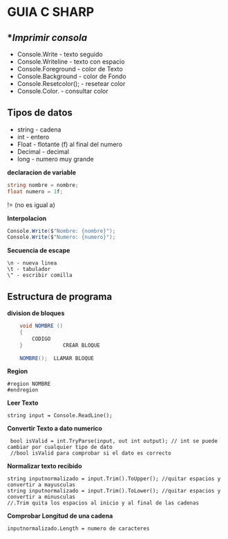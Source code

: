 ﻿   # GUIA C SHARP
   
**Imprimir consola*
-
- Console.Write - texto seguido
- Console.Writeline - texto con espacio
- Console.Foreground - color de Texto
- Console.Background - color de Fondo
- Console.Resetcolor(); - resetear color
- Console.Color. - consultar color 


 **Tipos de datos**
-
- string - cadena
- int - entero
- Float - flotante (f) al final del numero
- Decimal - decimal
- long - numero muy grande

**declaracion de variable**

````csharp   
string nombre = nombre;
float numero = 1f;
````

!= (no es igual a)

**Interpolacion**
````csharp
Console.Write($"Nombre: {nombre}");
Console.Write($"Numero: {numero}");
````

**Secuencia de escape**

    \n - nueva linea
    \t - tabulador
    \" - escribir comilla

Estructura de programa
-

**division de bloques**
````csharp
    void NOMBRE () 
    {
        CODIGO 
    }             CREAR BLOQUE
        
    NOMBRE();  LLAMAR BLOQUE
````
**Region**
````csharpc
#region NOMBRE
#endregion
````

**Leer Texto**
````csharpc
string input = Console.ReadLine();
````

**Convertir Texto a dato numerico**
````csharpc
 bool isValid = int.TryParse(input, out int output); // int se puede cambiar por cualquier tipo de dato
 //bool isValid para comprobar si el dato es correcto
````
**Normalizar texto recibido**
````csharpc
string inputnormalizado = input.Trim().ToUpper(); //quitar espacios y convertir a mayusculas
string inputnormalizado = input.Trim().ToLower(); //quitar espacios y convertir a minusculas
//.Trim quita los espacios al inicio y al final de las cadenas
````
**Comprobar Longitud de una cadena**
````csharpc
inputnormalizado.Length = numero de caracteres

````


